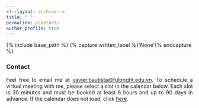 ```yaml
---
<!--layout: archive-->
title: " "
permalink: /contact/
author_profile: true
---
```


{% include base_path %}
{% capture written_label %}'None'{% endcapture %}

### Contact

<p style='text-align: justify;'>
Feel free to email me at <a href="mailto:xavier.bautista@fulbright.edu.vn">xavier.bautista@fulbright.edu.vn</a>. To schedule a virtual meeting with me, please 
select a slot in the calendar below. Each slot is 30 minutes and must be booked at least 6 hours and up to 90 days in advance. If the calendar 
does not load, click <a style='color: black;' href='https://calendly.com/xmgbautista/meetings'>here</a>.
</p>

<!-- Calendly inline widget begin -->
<div class="calendly-inline-widget" data-url="https://calendly.com/xmgbautista/meetings?hide_event_type_details=1" style="min-width:375px;height:750px;"></div>
<script type="text/javascript" src="https://assets.calendly.com/assets/external/widget.js" async></script>
<!-- Calendly inline widget end -->
